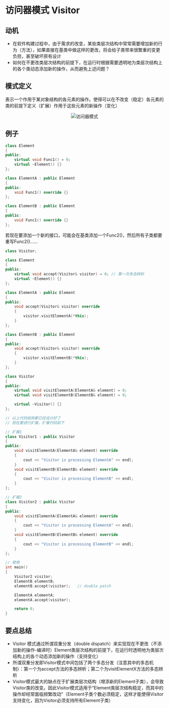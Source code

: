 # 访问器模式 Visitor

## 动机

- 在软件构建过程中，由于需求的改变，某些类层次结构中常常需要增加新的行为（方法），如果直接在基类中做这样的更改，将会给子类带来很繁重的变更负担，甚至破坏原有设计
- 如何在不更改类层次结构的前提下，在运行时根据需要透明地为类层次结构上的各个类动态添加新的操作，从而避免上述问题？

## 模式定义

表示一个作用于某对象结构的各元素的操作。使得可以在不改变（稳定）各元素的类的前提下定义（扩展）作用于这些元素的新操作（变化）

<div align="center"><img src="./images/访问器模式.png" alt="访问器模式" height= width= /></div>

## 例子

```cpp
class Element
{
public:
    virtual void Func1() = 0;
    virtual ~Element() {}
};

class ElementA : public Element
{
public:
    void Func1() override {}
};

class ElementB : public Element
{
public:
    void Func1() override {}
};
```

若现在要添加一个新的接口，可能会在基类添加一个Func2()，然后所有子类都要重写Func2()......

```cpp
class Visitor;

class Element
{
public:
    virtual void accept(Visitor& visitor) = 0; // 第一次多态辨析
    virtual ~Element() {}
};

class ElementA : public Element
{
public:
    void accept(Visitor& visitor) override
    {
        visitor.visitElementA(*this);
    }
};

class ElementB : public Element
{
public:
    void accept(Visitor& visitor) override
    {
        visitor.visitElementB(*this);
    }
};

class Visitor
{
public:
    virtual void visitElementA(ElementA& element) = 0;
    virtual void visitElementB(ElementB& element) = 0;

    virtual ~Visitor() {}
};

// 以上代码结构都已经设计好了
// 现在要进行扩展，扩展代码如下

// 扩展1
class Visitor1 : public Visitor
{
public:
    void visitElementA(ElementA& element) override
    {
        cout << "Visitor is processing ElementA" << endl;
    }
    void visitElementB(ElementB& element) override
    {
        cout << "Visitor is processing ElementB" << endl;
    }
};

// 扩展2
class Visitor2 : public Visitor
{
public:
    void visitElementA(ElementA& element) override
    {
        cout << "Visitor is processing ElementA" << endl;
    }
    void visitElementB(ElementB& element) override
    {
        cout << "Visitor is processing ElementB" << endl;
    }
};

// 使用
int main()
{
    Visitor2 visitor;
    ElementB elementB;
    elementB.accept(visitor);   // double patch

    ElementA elementA;
    elementA.accept(visitor);

    return 0;
}
```

## 要点总结

- Visitor 模式通过所谓双重分发（double dispatch）来实现现在不更改（不添加新的操作-编译时）Element类层次结构的前提下，在运行时透明地为类层次结构上的各个动态添加新的操作（支持变化）
- 所谓双重分发即Visitor模式中间包括了两个多态分发（注意其中的多态机制）：第一个为accept方法的多态辨析；第二个为visitElementX方法的多态辨析
- Visitor模式最大的缺点在于扩展类层次结构（增添新的Element子类），会导致Visitor类的改变。因此Visitor模式适用于“Element类层次结构稳定，而其中的操作却经常面临频繁改动”（Element子类个数必须稳定，这样才能使得Visitor支持变化，因为Visitor必须支持所有Element子类）
